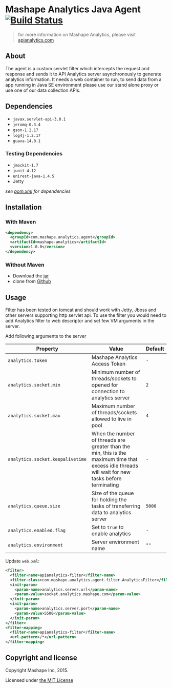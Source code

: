 # Mashape Analytics Java Agent [![Build Status][travis-image]][travis-url]

> for more information on Mashape Analytics, please visit [apianalytics.com](https://www.apianalytics.com)

## About

The agent is a custom servlet filter which intercepts the request and response and sends it to API Analytics server asynchronously to generate analytics information. It needs a web container to run, to send data from a app running in Java SE environment please use our stand alone proxy or use one of our data collection APIs.

## Dependencies

- `javax.servlet-api-3.0.1`
- `jeromq-0.3.4`
- `gson-1.2.17`
- `log4j-1.2.17`
- `guava-14.0.1`

### Testing Dependencies

- `jmockit-1.7`
- `junit-4.12`
- `unirest-java-1.4.5`
- Jetty

*see [pom.xml](https://github.com/Mashape/analytics-agent-java/blob/master/pom.xml#L48-L117) for dependencies*

## Installation

### With Maven

```xml
<dependency>
  <groupId>com.mashape.analytics.agent</groupId>
  <artifactId>mashape-analytics</artifactId>
  <version>1.0.0</version>
</dependency>
``` 

### Without Maven

- Download the [jar](https://oss.sonatype.org/content/repositories/releases/com/mashape/analytics/agent//mashape-analytics/)
- clone from [Github](https://github.com/Mashape/analytics-agent-java)

## Usage

Filter has been tested on tomcat and should work with Jetty, Jboss and other servers supporting http servlet api. 
To use the filter you would need to add Analytics filter to web descriptor and set few VM arguments in the server.

Add following arguments to the server

| Property                          | Value                                                                             | Default |
| --------------------------------- | --------------------------------------------------------------------------------- | ------- |
| `analytics.token`                 | Mashape Analytics Access Token                                                    | `-`     |
| `analytics.socket.min`            | Minimum number of threads/sockets to opened for connection to analytics server    | `2`    |
| `analytics.socket.max`            | Maximum number of threads/sockets allowed to live in pool                         | `4`    |
| `analytics.socket.keepalivetime`  | When the number of threads are greater than the min, this is the maximum time that excess idle threads will wait for new tasks before terminating | `-` |
| `analytics.queue.size`            | Size of the queue for holding the tasks of transferring data to analytics server  | `5000`   |
| `analytics.enabled.flag`          | Set to `true` to enable analytics                                                 | `-`     |
| `analytics.environment`           | Server environment name                                                           | `""`    |
  
Update `web.xml`:

```xml
<filter>
  <filter-name>apianalytics-filter</filter-name>
  <filter-class>com.mashape.analytics.agent.filter.AnalyticsFilter</filter-class>
  <init-param>
    <param-name>analytics.server.url</param-name>
    <param-value>socket.analytics.mashape.com</param-value>
  </init-param>
  <init-param>
    <param-name>analytics.server.port</param-name>
    <param-value>5500</param-value>
  </init-param>
</filter>
<filter-mapping>
  <filter-name>apianalytics-filter</filter-name>
  <url-pattern>/*</url-pattern>
</filter-mapping> 
```

## Copyright and license

Copyright Mashape Inc, 2015.

Licensed under [the MIT License](https://github.com/mashape/analytics-agent-java/blob/master/LICENSE)

[travis-url]: https://travis-ci.org/Mashape/analytics-agent-java
[travis-image]: https://travis-ci.org/Mashape/analytics-agent-java.svg?style=flat
